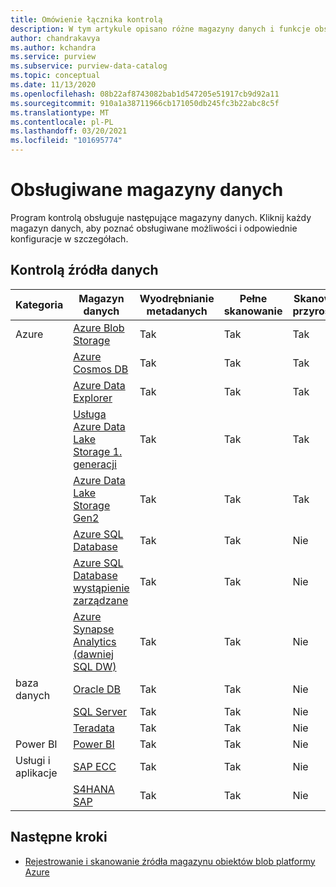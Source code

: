 ```yaml
---
title: Omówienie łącznika kontrolą
description: W tym artykule opisano różne magazyny danych i funkcje obsługiwane w programie kontrolą
author: chandrakavya
ms.author: kchandra
ms.service: purview
ms.subservice: purview-data-catalog
ms.topic: conceptual
ms.date: 11/13/2020
ms.openlocfilehash: 08b22af8743082bab1d547205e51917cb9d92a11
ms.sourcegitcommit: 910a1a38711966cb171050db245fc3b22abc8c5f
ms.translationtype: MT
ms.contentlocale: pl-PL
ms.lasthandoff: 03/20/2021
ms.locfileid: "101695774"
---
```

# <a name="supported-data-stores"></a>Obsługiwane magazyny danych

Program kontrolą obsługuje następujące magazyny danych. Kliknij każdy magazyn danych, aby poznać obsługiwane możliwości i odpowiednie konfiguracje w szczegółach.

## <a name="purview-data-sources"></a>Kontrolą źródła danych

|**Kategoria**|  **Magazyn danych**  |**Wyodrębnianie metadanych**|**Pełne skanowanie**|**Skanowanie przyrostowe**|**Skanowanie w zakresie**|**Klasyfikacja**|**Pochodzenie**|
|---|---|---|---|---|---|---|---|
| Azure | [Azure Blob Storage](register-scan-azure-blob-storage-source.md)| Tak| Tak| Tak| Tak| Tak| Tak|
||[Azure Cosmos DB](register-scan-azure-cosmos-database.md)|Tak| Tak| Tak| Tak| Tak| Tak|
||[Azure Data Explorer](register-scan-azure-data-explorer.md)|Tak| Tak| Tak| Tak| Tak| Tak|
||[Usługa Azure Data Lake Storage 1. generacji](register-scan-adls-gen1.md)|Tak| Tak| Tak| Tak| Tak| Tak|
||[Azure Data Lake Storage Gen2](register-scan-adls-gen2.md)|Tak| Tak| Tak| Tak| Tak| Tak|
||[Azure SQL Database](register-scan-azure-sql-database.md)|Tak| Tak| Nie| Tak| Tak| Tak|
||[Azure SQL Database wystąpienie zarządzane](register-scan-azure-sql-database-managed-instance.md)|Tak| Tak| Nie| Tak| Tak| Tak|
||[Azure Synapse Analytics (dawniej SQL DW)](register-scan-azure-synapse-analytics.md)|Tak| Tak| Nie| Tak| Tak| Tak|
|baza danych|[Oracle DB](register-scan-oracle-source.md)|Tak| Tak| Nie| Nie| Nie| Tak|
||[SQL Server](register-scan-on-premises-sql-server.md)|Tak| Tak| Nie| Tak| Tak| Tak|
||[Teradata](register-scan-teradata-source.md)|Tak| Tak| Nie| Nie| Nie| Tak|
|Power BI|[Power BI](register-scan-power-bi-tenant.md)|Tak| Tak| Nie| Nie| Nie| Tak|
|Usługi i aplikacje|[SAP ECC](register-scan-sapecc-source.md)|Tak| Tak| Nie| Tak| Tak| Tak|
||[S4HANA SAP](register-scan-saps4hana-source.md)|Tak| Tak| Nie| Tak| Tak| Tak|

## <a name="next-steps"></a>Następne kroki

- [Rejestrowanie i skanowanie źródła magazynu obiektów blob platformy Azure](register-scan-azure-blob-storage-source.md)